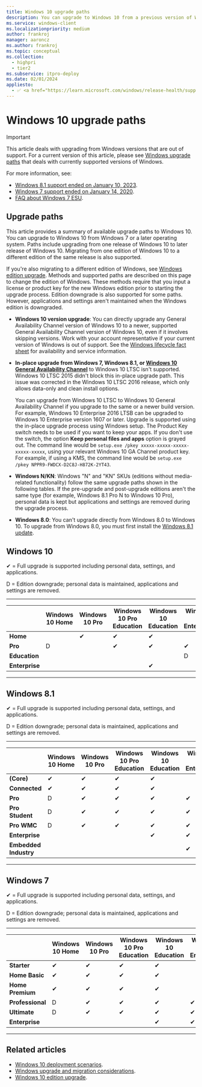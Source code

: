 ```yaml
---
title: Windows 10 upgrade paths
description: You can upgrade to Windows 10 from a previous version of Windows if the upgrade path is supported.
ms.service: windows-client
ms.localizationpriority: medium
author: frankroj
manager: aaroncz
ms.author: frankroj
ms.topic: conceptual
ms.collection:
  - highpri
  - tier2
ms.subservice: itpro-deploy
ms.date: 02/01/2024
appliesto:
  - ✅ <a href="https://learn.microsoft.com/windows/release-health/supported-versions-windows-client" target="_blank">Windows 10</a>
---
```


# Windows 10 upgrade paths

> [!IMPORTANT]
>
> This article deals with upgrading from Windows versions that are out of support. For a current version of this article, please see [Windows upgrade paths](windows-upgrade-paths.md) that deals with currently supported versions of Windows.
>
> For more information, see:
>
> - [Windows 8.1 support ended on January 10, 2023](https://support.microsoft.com/windows/windows-8-1-support-ended-on-january-10-2023-3cfd4cde-f611-496a-8057-923fba401e93).
> - [Windows 7 support ended on January 14, 2020](https://support.microsoft.com/windows/windows-7-support-ended-on-january-14-2020-b75d4580-2cc7-895a-2c9c-1466d9a53962).
> - [FAQ about Windows 7 ESU](/troubleshoot/windows-client/windows-7-eos-faq/windows-7-extended-security-updates-faq).

## Upgrade paths

This article provides a summary of available upgrade paths to Windows 10. You can upgrade to Windows 10 from Windows 7 or a later operating system. Paths include upgrading from one release of Windows 10 to later release of Windows 10. Migrating from one edition of Windows 10 to a different edition of the same release is also supported.

If you're also migrating to a different edition of Windows, see [Windows edition upgrade](windows-edition-upgrades.md). Methods and supported paths are described on this page to change the edition of Windows. These methods require that you input a license or product key for the new Windows edition prior to starting the upgrade process. Edition downgrade is also supported for some paths. However, applications and settings aren't maintained when the Windows edition is downgraded.

- **Windows 10 version upgrade**: You can directly upgrade any General Availability Channel version of Windows 10 to a newer, supported General Availability Channel version of Windows 10, even if it involves skipping versions. Work with your account representative if your current version of Windows is out of support. See the [Windows lifecycle fact sheet](/lifecycle/faq/windows) for availability and service information.

- **In-place upgrade from Windows 7, Windows 8.1, or [Windows 10 General Availability Channel](/windows/release-health/release-information)** to Windows 10 LTSC isn't supported. Windows 10 LTSC 2015 didn't block this in-place upgrade path. This issue was corrected in the Windows 10 LTSC 2016 release, which only allows data-only and clean install options.

  You can upgrade from Windows 10 LTSC to Windows 10 General Availability Channel if you upgrade to the same or a newer build version. For example, Windows 10 Enterprise 2016 LTSB can be upgraded to Windows 10 Enterprise version 1607 or later. Upgrade is supported using the in-place upgrade process using Windows setup. The Product Key switch needs to be used if you want to keep your apps. If you don't use the switch, the option **Keep personal files and apps** option is grayed out. The command line would be `setup.exe /pkey xxxxx-xxxxx-xxxxx-xxxxx-xxxxx`, using your relevant Windows 10 GA Channel product key. For example, if using a KMS, the command line would be `setup.exe /pkey NPPR9-FWDCX-D2C8J-H872K-2YT43`.

- **Windows N/KN**: Windows "N" and "KN" SKUs (editions without media-related functionality) follow the same upgrade paths shown in the following tables. If the pre-upgrade and post-upgrade editions aren't the same type (for example, Windows 8.1 Pro N to Windows 10 Pro), personal data is kept but applications and settings are removed during the upgrade process.

- **Windows 8.0**: You can't upgrade directly from Windows 8.0 to Windows 10. To upgrade from Windows 8.0, you must first install the [Windows 8.1 update](https://support.microsoft.com/help/15356/windows-8-install-update-kb-2919355).

## Windows 10

✔ = Full upgrade is supported including personal data, settings, and applications.

D = Edition downgrade; personal data is maintained, applications and settings are removed.

---
| | Windows 10 Home | Windows 10 Pro | Windows 10 Pro Education | Windows 10 Education | Windows 10 Enterprise |
|---|---|---|---|---|---|
| **Home**  | | ✔  | ✔  | ✔  | |
| **Pro**   | D | | ✔   | ✔  | ✔  |
| **Education**  | | | | | D  |
| **Enterprise**  | | | | ✔ | |

---

## Windows 8.1

✔ = Full upgrade is supported including personal data, settings, and applications.

D = Edition downgrade; personal data is maintained, applications and settings are removed.

---
|  | Windows 10 Home | Windows 10 Pro | Windows 10 Pro Education | Windows 10 Education | Windows 10 Enterprise |
|---|---|---|---|---|---|
| **(Core)**  | ✔  | ✔  | ✔  | ✔  | |
| **Connected**   | ✔  | ✔  | ✔  | ✔  | |
| **Pro**  | D   | ✔  | ✔   | ✔  | ✔  |
| **Pro Student**  | D | ✔  | ✔  | ✔  | ✔  |
| **Pro WMC**  | D  | ✔  | ✔  | ✔  | ✔  |
| **Enterprise**  | | | | ✔  | ✔  |
| **Embedded Industry** | | | | | ✔  |

---

## Windows 7

✔ = Full upgrade is supported including personal data, settings, and applications.

D = Edition downgrade; personal data is maintained, applications and settings are removed.

---
|  | Windows 10 Home | Windows 10 Pro | Windows 10 Pro Education | Windows 10 Education | Windows 10 Enterprise |
|---|---|---|---|---|---|
| **Starter**   | ✔  | ✔  | ✔  | ✔  | |
| **Home Basic**  | ✔  | ✔  | ✔  | ✔  | |
| **Home Premium**  | ✔  | ✔  | ✔  | ✔  | |
| **Professional**  | D  | ✔  | ✔ | ✔  | ✔  |
| **Ultimate**  | D  | ✔   | ✔   | ✔  | ✔  |
| **Enterprise**  |  |  |  | ✔  | ✔  |

---

## Related articles

- [Windows 10 deployment scenarios](../windows-deployment-scenarios.md).
- [Windows upgrade and migration considerations](windows-upgrade-and-migration-considerations.md).
- [Windows 10 edition upgrade](windows-edition-upgrades.md).
